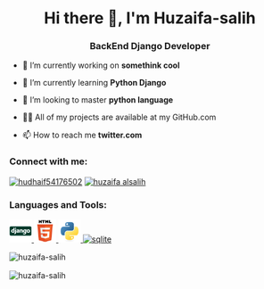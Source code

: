 <h1 align="center">Hi there 👋, I'm Huzaifa-salih</h1>
<h3 align="center">BackEnd Django Developer</h3>

- 🔭 I’m currently working on **somethink cool**

- 🌱 I’m currently learning **Python Django**

- 👯 I’m looking to master **python language**

- 👨‍💻 All of my projects are available at my GitHub.com

- 📫 How to reach me **twitter.com**

<h3 align="left">Connect with me:</h3>
<p align="left">
<a href="https://twitter.com/hudhaif54176502" target="blank"><img align="center" src="https://raw.githubusercontent.com/rahuldkjain/github-profile-readme-generator/master/src/images/icons/Social/twitter.svg" alt="hudhaif54176502" height="30" width="40" /></a>
<a href="https://linkedin.com/in/huzaifa alsalih" target="blank"><img align="center" src="https://raw.githubusercontent.com/rahuldkjain/github-profile-readme-generator/master/src/images/icons/Social/linked-in-alt.svg" alt="huzaifa alsalih" height="30" width="40" /></a>
</p>

<h3 align="left">Languages and Tools:</h3>
<p align="left"> <a href="https://www.djangoproject.com/" target="_blank" rel="noreferrer"> <img src="https://raw.githubusercontent.com/devicons/devicon/master/icons/django/django-original.svg" alt="django" width="40" height="40"/> </a> <a href="https://www.w3.org/html/" target="_blank" rel="noreferrer"> <img src="https://raw.githubusercontent.com/devicons/devicon/master/icons/html5/html5-original-wordmark.svg" alt="html5" width="40" height="40"/> </a> <a href="https://www.python.org" target="_blank" rel="noreferrer"> <img src="https://raw.githubusercontent.com/devicons/devicon/master/icons/python/python-original.svg" alt="python" width="40" height="40"/> </a> <a href="https://www.sqlite.org/" target="_blank" rel="noreferrer"> <img src="https://www.vectorlogo.zone/logos/sqlite/sqlite-icon.svg" alt="sqlite" width="40" height="40"/> </a> </p>

<p><img align="center" src="https://github-readme-stats.vercel.app/api/top-langs?username=huzaifa-salih&show_icons=true&locale=en&layout=compact" alt="huzaifa-salih" /></p>

<p><img align="center" src="https://github-readme-streak-stats.herokuapp.com/?user=huzaifa-salih&" alt="huzaifa-salih" /></p>
